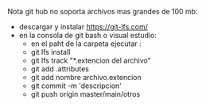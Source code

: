 Nota git hub no soporta archivos mas grandes de 100 mb:
* descargar y instalar https://git-lfs.com/
* en la consola de git bash o visual estudio:
  * en el paht de la carpeta ejecutar :
  * git lfs install
  * git lfs track "*.extencion del archivo"
  * git add .attributes
  * git add nombre archivo.extencion
  * git commit -m 'descripcion'
  * git push origin master/main/otros
